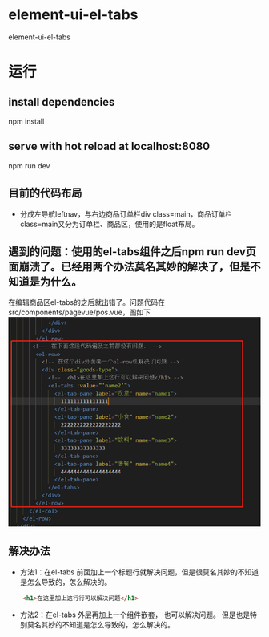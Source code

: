 # element-ui-el-tabs
element-ui-el-tabs 

# 运行
## install dependencies
npm install

## serve with hot reload at localhost:8080
npm run dev


## 目前的代码布局
* 分成左导航leftnav，与右边商品订单栏div class=main，商品订单栏class=main又分为订单栏、商品区，使用的是float布局。


## 遇到的问题：使用的el-tabs组件之后npm run dev页面崩溃了。已经用两个办法莫名其妙的解决了，但是不知道是为什么。
在编辑商品区el-tabs的之后就出错了。问题代码在src/components/pagevue/pos.vue，图如下
![bug](https://github.com/xiaomizhou66/element-ui-el-tabs/raw/master/src/assets/bug.png)

## 解决办法
* 方法1：在el-tabs 前面加上一个标题行就解决问题，但是很莫名其妙的不知道是怎么导致的，怎么解决的。

```html
    <h1>在这里加上这行行可以解决问题</h1>
```

* 方法2：在el-tabs 外层再加上一个组件嵌套，<el-row></el-row> 也可以解决问题。
      但是也是特别莫名其妙的不知道是怎么导致的，怎么解决的。
